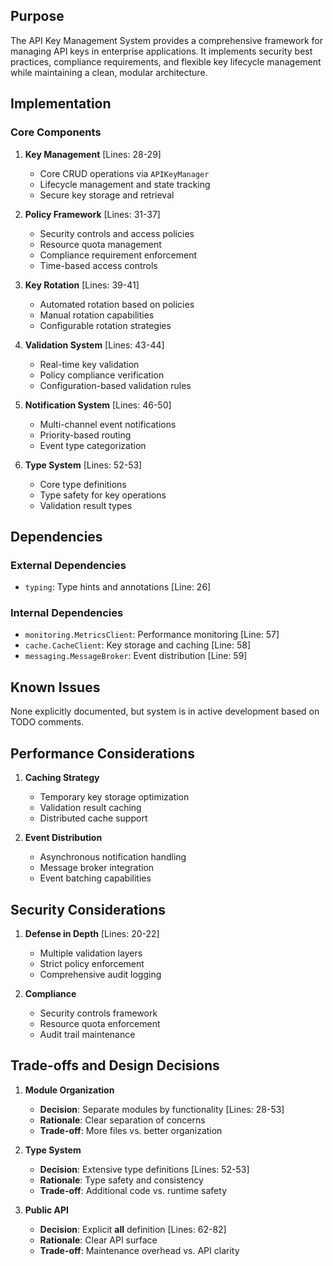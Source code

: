 ## Purpose

The API Key Management System provides a comprehensive framework for managing API keys in enterprise applications. It implements security best practices, compliance requirements, and flexible key lifecycle management while maintaining a clean, modular architecture.

## Implementation

### Core Components

1. **Key Management** [Lines: 28-29]

   - Core CRUD operations via `APIKeyManager`
   - Lifecycle management and state tracking
   - Secure key storage and retrieval

2. **Policy Framework** [Lines: 31-37]

   - Security controls and access policies
   - Resource quota management
   - Compliance requirement enforcement
   - Time-based access controls

3. **Key Rotation** [Lines: 39-41]

   - Automated rotation based on policies
   - Manual rotation capabilities
   - Configurable rotation strategies

4. **Validation System** [Lines: 43-44]

   - Real-time key validation
   - Policy compliance verification
   - Configuration-based validation rules

5. **Notification System** [Lines: 46-50]

   - Multi-channel event notifications
   - Priority-based routing
   - Event type categorization

6. **Type System** [Lines: 52-53]
   - Core type definitions
   - Type safety for key operations
   - Validation result types

## Dependencies

### External Dependencies

- `typing`: Type hints and annotations [Line: 26]

### Internal Dependencies

- `monitoring.MetricsClient`: Performance monitoring [Line: 57]
- `cache.CacheClient`: Key storage and caching [Line: 58]
- `messaging.MessageBroker`: Event distribution [Line: 59]

## Known Issues

None explicitly documented, but system is in active development based on TODO comments.

## Performance Considerations

1. **Caching Strategy**

   - Temporary key storage optimization
   - Validation result caching
   - Distributed cache support

2. **Event Distribution**
   - Asynchronous notification handling
   - Message broker integration
   - Event batching capabilities

## Security Considerations

1. **Defense in Depth** [Lines: 20-22]

   - Multiple validation layers
   - Strict policy enforcement
   - Comprehensive audit logging

2. **Compliance**
   - Security controls framework
   - Resource quota enforcement
   - Audit trail maintenance

## Trade-offs and Design Decisions

1. **Module Organization**

   - **Decision**: Separate modules by functionality [Lines: 28-53]
   - **Rationale**: Clear separation of concerns
   - **Trade-off**: More files vs. better organization

2. **Type System**

   - **Decision**: Extensive type definitions [Lines: 52-53]
   - **Rationale**: Type safety and consistency
   - **Trade-off**: Additional code vs. runtime safety

3. **Public API**
   - **Decision**: Explicit **all** definition [Lines: 62-82]
   - **Rationale**: Clear API surface
   - **Trade-off**: Maintenance overhead vs. API clarity
